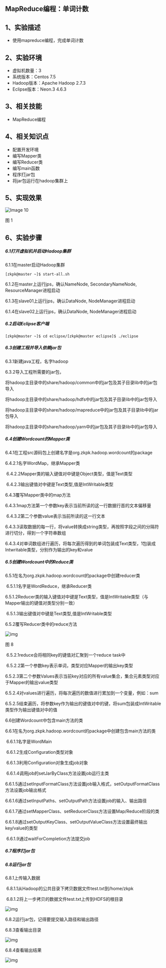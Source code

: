 ## MapReduce编程：单词计数

## 1、实验描述

- 使用mapreduce编程，完成单词计数

## 2、实验环境

- 虚拟机数量：3
- 系统版本：Centos 7.5
- Hadoop版本：Apache Hadoop 2.7.3
- Eclipse版本：Neon.3 4.6.3

## 3、相关技能

- MapReduce编程

## 4、相关知识点

- 配置开发环境
- 编写Mapper类
- 编写Reducer类
- 编写main函数
- 程序打jar包
- 将jar包运行在hadoop集群上

## 5、实现效果

![Image 10](http://10.105.222.200/upload/image/document/init/06bc6a67-ca77-4c86-aba1-75e16fcae906/50ff3a5f6fff8d4d90b4a6085e1b84a6.png)

图 1

## 6、实验步骤

##### 6.1打开虚拟机并启动Hadoop集群

6.1.1在master启动Hadoop集群

```
[zkpk@master ~]$ start-all.sh
```

6.1.2在master上运行jps，确认NameNode, SecondaryNameNode, ResourceManager进程启动

6.1.3在slave01上运行jps，确认DataNode, NodeManager进程启动

6.1.4在slave02上运行jps，确认DataNode, NodeManager进程启动

##### 6.2启动Eclipse客户端

```
[zkpk@master ~]$ cd eclipse/[zkpk@master eclipse]$ ./eclipse
```

##### 6.3创建工程并导入依赖jar包

6.3.1新建java工程，名字hadoop

6.3.2导入工程所需要的jar包，

​	将hadoop主目录中的share/hadoop/common中的jar包及其子目录lib中的jar包导入

​	将hadoop主目录中的share/hadoop/hdfs中的jar包及其子目录lib中的jar包导入

​	将hadoop主目录中的share/hadoop/mapreduce中的jar包及其子目录lib中的jar包导入

​	将hadoop主目录中的share/hadoop/yarn中的jar包及其子目录lib中的jar包导入

##### 6.4创建Wordcount的Mapper类

6.4.1在工程src源码包上创建名字是org.zkpk.hadoop.wordcount的package

6.4.2.1名字WordMap，继承Mapper类

​	6.4.2.2Mapper类的输入键值对中键是Object类型，值是Text类型

​	6.4.2.3输出键值对中键是Text类型,值是IntWritable类型

6.4.3覆写Mapper类中的map方法

​	6.4.3.1map方法第一个参数key表示当前所读的这一行数据行首的文本偏移量

​	6.4.3.2第二个参数value表示当前所读的这一行文本

​	6.4.3.3读取数据的每一行，将value转换成string类型，再按照字段之间的分隔符进行切分，得到一个字符串数组

​	6.4.3.4对单词数组进行遍历，将每次遍历得到的单词包装成Text类型，1包装成Intwritable类型，分别作为输出的key和value

##### 6.5创建Wordcount中的Reduce类

6.5.1在名为org.zkpk.hadoop.wordcount的package中创建reducer类

​	6.5.1.1名字是WordReduce，继承Reducer类

​	6.5.1.2Reducer类的输入键值对中键是Text类型，值是IntWritable类型（与Mapper输出的键值对类型分别一致）

​	6.5.1.3输出键值对中键是Text类型,值是IntWritable类型

6.5.2覆写Reducer类中的reduce方法

![img](http://10.105.222.200/upload/image/document/init/06bc6a67-ca77-4c86-aba1-75e16fcae906/f07398e6ceaee5e7de496feda4b4a835.png)

图 8

​	6.5.2.1reduce会将相同key的键值对汇聚到一个reduce task中

​	6.5.2.2第一个参数key表示单词，类型对应Mapper的输出key类型

​	6.5.2.3第二个参数Values表示当前key对应的所有value集合，集合元素类型对应于Mapper的输出value类型

​	6.5.2.4对values进行遍历，将每次遍历的数值进行累加到一个变量，例如：sum

​	6.5.2.5结束遍历，将参数key作为输出的键值对中的键，将sum包装成IntWritable类型作为输出键值对中的值

6.6创建Wordcount中包含main方法的类

​	6.6.1在名为org.zkpk.hadoop.wordcount的package中创建包含main方法的类

​	6.6.1.1名字是WordMain

​	6.6.1.2生成Configuration类型对象

​	6.6.1.3利用Configuration对象生成job对象

​	6.6.1.4调用job的setJarByClass方法设置job运行主类

​	6.6.1.5通过setInputFormatClass方法设置job输入格式，setOutputFormatClass方法设置job输出格式

​	6.6.1.6通过setInputPaths、setOutputPath方法设置job的输入、输出路径

​	6.6.1.7通过setMapperClass、setReducerClass方法设置Map/Reduce阶段的类

​	6.6.1.8通过setOutputKeyClass、setOutputValueClass方法设置最终输出key/value的类型

​	6.6.1.9通过waitForCompletion方法提交job

##### 6.7程序打jar包

##### 6.8运行jar包

6.8.1上传输入数据

​	6.8.1.1从Hadoop的公共目录下拷贝数据文件test.txt到/home/zkpk

​	6.8.1.2将上一步拷贝的数据文件test.txt上传到HDFS的根目录

![img](http://10.105.222.200/upload/image/document/init/06bc6a67-ca77-4c86-aba1-75e16fcae906/c5e078adf94607fa3bbde3a3afbb3494.png)

6.8.2运行jar包，记得要提交输入路径和输出路径

6.8.3查看输出目录

![img](http://10.105.222.200/upload/image/document/init/06bc6a67-ca77-4c86-aba1-75e16fcae906/67bbc461141b739b9fe4b82f9640129c.png)

6.8.4查看输出结果

![img](http://10.105.222.200/upload/image/document/init/06bc6a67-ca77-4c86-aba1-75e16fcae906/d5eb166b7db3073b8ce7d97af7549c0d.png)

